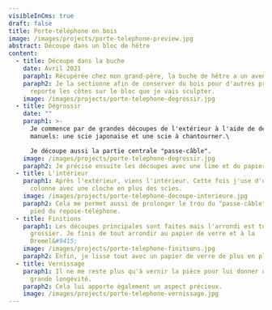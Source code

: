 ```yaml
---
visibleInCms: true
draft: false
title: Porte-téléphone en bois
image: /images/projects/porte-telephone-preview.jpg
abstract: Découpe dans un bloc de hêtre
content:
  - title: Découpe dans la buche
    date: Avril 2021
    paraph1: Récupérée chez mon grand-père, la buche de hêtre a un avenir tout tracé.
    paraph2: Je la sectionne afin de conserver du bois pour d'autres projets et je
      reporte les côtes sur le bloc que je vais sculpter.
    image: /images/projects/porte-telephone-degrossir.jpg
  - title: Dégrossir
    date: ""
    paraph1: >-
      Je commence par de grandes découpes de l'extérieur à l'aide de deux outils
      manuels: une scie japonaise et une scie à chantourner.\

      Je découpe aussi la partie centrale "passe-câble".
    image: /images/projects/porte-telephone-degrossir.jpg
    paraph2: Je précise ensuite les découpes avec une lime et du papier de verre.
  - title: L'intérieur
    paraph1: Après l'extérieur, viens l'intérieur. Cette fois j'use d'une perceuse à
      colonne avec une cloche en plus des scies.
    image: /images/projects/porte-telephone-decoupe-interieure.jpg
    paraph2: Cela me permet aussi de prolonger le trou du "passe-câble" jusqu'au
      pied du repose-téléphone.
  - title: Finitions
    paraph1: Les découpes principales sont faites mais l'arrondi est toujours
      grossier. Je finis de tout arrondir au papier de verre et à la
      Dremel&#9415;
    image: /images/projects/porte-telephone-finitions.jpg
    paraph2: Enfin, je lisse tout avec un papier de verre de plus en plus fin.
  - title: Vernissage
    paraph1: Il ne me reste plus qu'à vernir la pièce pour lui donner une plus
      grande longévité.
    paraph2: Cela lui apporte également un aspect précieux.
    image: /images/projects/porte-telephone-vernissage.jpg
---
```


